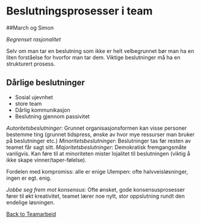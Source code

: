 # Beslutningsprosesser i team


##March og Simon

*Begrenset rasjonalitet*

Selv om man tar en beslutning som ikke er helt velbegrunnet bør man ha en liten forståelse for hvorfor man tar dem. Viktige beslutninger må ha en strukturert prosess.


## Dårlige beslutninger

- Sosial ujevnhet
- store team
- Dårlig kommunikasjon
- Beslutning gjennom passivitet


*Autoritetsbeslutninger*: Grunnet organisasjonsformen kan visse personer bestemme ting (grunnet tidspress, ønske av hvor mye ressurser man bruker på beslutninger etc.)
*Minoritetsbeslutninger*: Beslutninger tas før resten av teamet får sagt sitt.
*Majoritetsbeslutninger*: Demokratisk fremgangsmåte vanligvis. Kan føre til at minoriteten mister lojalitet til beslutningen (viktig å ikke skape vinner/taper-følelse).

Fordelen med kompromiss: alle er enige
Ulempen: ofte halvveisløsninger, ingen er egt. enig.

*Jobbe seg frem mot konsensus*: Ofte ønsket, gode konsensusprosesser fører til økt kreativitet, teamet lærer noe nytt, stor oppslutning rundt den endelige løsningen.

[Back to Teamarbeid](Teamarbeid)
